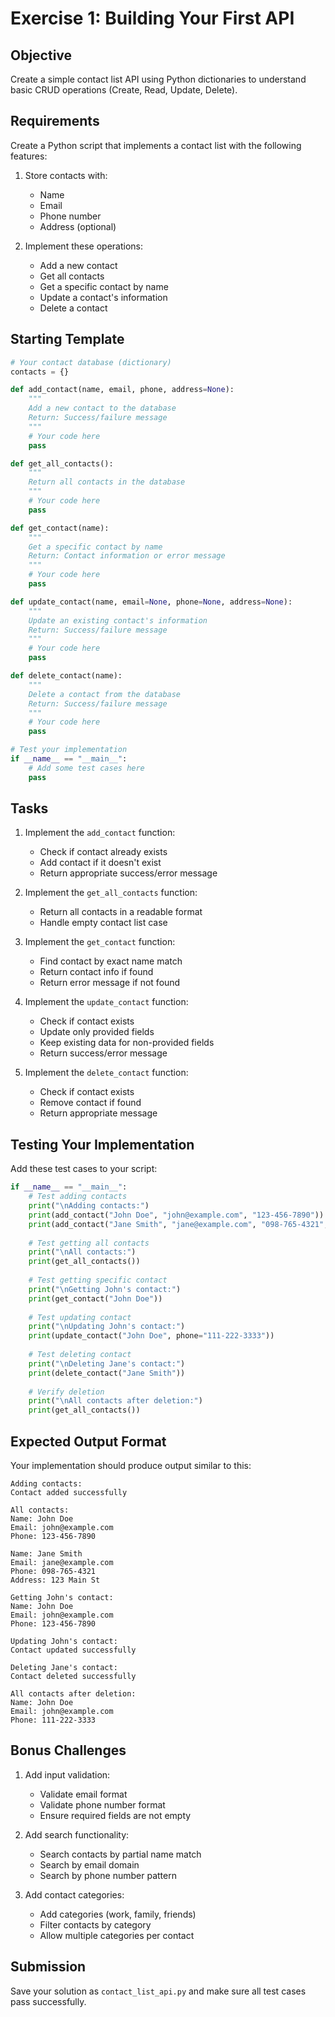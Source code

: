 # Exercise 1: Building Your First API

## Objective
Create a simple contact list API using Python dictionaries to understand basic CRUD operations (Create, Read, Update, Delete).

## Requirements

Create a Python script that implements a contact list with the following features:

1. Store contacts with:
   - Name
   - Email
   - Phone number
   - Address (optional)

2. Implement these operations:
   - Add a new contact
   - Get all contacts
   - Get a specific contact by name
   - Update a contact's information
   - Delete a contact

## Starting Template

```python
# Your contact database (dictionary)
contacts = {}

def add_contact(name, email, phone, address=None):
    """
    Add a new contact to the database
    Return: Success/failure message
    """
    # Your code here
    pass

def get_all_contacts():
    """
    Return all contacts in the database
    """
    # Your code here
    pass

def get_contact(name):
    """
    Get a specific contact by name
    Return: Contact information or error message
    """
    # Your code here
    pass

def update_contact(name, email=None, phone=None, address=None):
    """
    Update an existing contact's information
    Return: Success/failure message
    """
    # Your code here
    pass

def delete_contact(name):
    """
    Delete a contact from the database
    Return: Success/failure message
    """
    # Your code here
    pass

# Test your implementation
if __name__ == "__main__":
    # Add some test cases here
    pass
```

## Tasks

1. Implement the `add_contact` function:
   - Check if contact already exists
   - Add contact if it doesn't exist
   - Return appropriate success/error message

2. Implement the `get_all_contacts` function:
   - Return all contacts in a readable format
   - Handle empty contact list case

3. Implement the `get_contact` function:
   - Find contact by exact name match
   - Return contact info if found
   - Return error message if not found

4. Implement the `update_contact` function:
   - Check if contact exists
   - Update only provided fields
   - Keep existing data for non-provided fields
   - Return success/error message

5. Implement the `delete_contact` function:
   - Check if contact exists
   - Remove contact if found
   - Return appropriate message

## Testing Your Implementation

Add these test cases to your script:

```python
if __name__ == "__main__":
    # Test adding contacts
    print("\nAdding contacts:")
    print(add_contact("John Doe", "john@example.com", "123-456-7890"))
    print(add_contact("Jane Smith", "jane@example.com", "098-765-4321", "123 Main St"))
    
    # Test getting all contacts
    print("\nAll contacts:")
    print(get_all_contacts())
    
    # Test getting specific contact
    print("\nGetting John's contact:")
    print(get_contact("John Doe"))
    
    # Test updating contact
    print("\nUpdating John's contact:")
    print(update_contact("John Doe", phone="111-222-3333"))
    
    # Test deleting contact
    print("\nDeleting Jane's contact:")
    print(delete_contact("Jane Smith"))
    
    # Verify deletion
    print("\nAll contacts after deletion:")
    print(get_all_contacts())
```

## Expected Output Format

Your implementation should produce output similar to this:

```
Adding contacts:
Contact added successfully

All contacts:
Name: John Doe
Email: john@example.com
Phone: 123-456-7890

Name: Jane Smith
Email: jane@example.com
Phone: 098-765-4321
Address: 123 Main St

Getting John's contact:
Name: John Doe
Email: john@example.com
Phone: 123-456-7890

Updating John's contact:
Contact updated successfully

Deleting Jane's contact:
Contact deleted successfully

All contacts after deletion:
Name: John Doe
Email: john@example.com
Phone: 111-222-3333
```

## Bonus Challenges

1. Add input validation:
   - Validate email format
   - Validate phone number format
   - Ensure required fields are not empty

2. Add search functionality:
   - Search contacts by partial name match
   - Search by email domain
   - Search by phone number pattern

3. Add contact categories:
   - Add categories (work, family, friends)
   - Filter contacts by category
   - Allow multiple categories per contact

## Submission

Save your solution as `contact_list_api.py` and make sure all test cases pass successfully.
